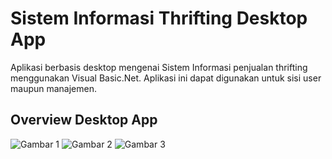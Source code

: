 # Sistem Informasi Thrifting Desktop App

Aplikasi berbasis desktop mengenai Sistem Informasi penjualan thrifting menggunakan Visual Basic.Net. Aplikasi ini dapat digunakan untuk sisi user maupun manajemen.

## Overview Desktop App

![Gambar 1](https://i.ibb.co/hsHk2nM/t4.jpg)
![Gambar 2](https://i.ibb.co/fM9RK5Y/t3.jpg)
![Gambar 3](https://i.ibb.co/X2Nyb4H/t2.jpg)

